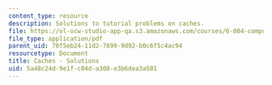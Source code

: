 ```yaml
---
content_type: resource
description: Solutions to tutorial problems on caches.
file: https://ol-ocw-studio-app-qa.s3.amazonaws.com/courses/6-004-computation-structures-spring-2009/5a48c24d9e1fc04da308e3b6dea3a501_MIT6_004s09_tutor16_sol.pdf
file_type: application/pdf
parent_uid: 70f5eb24-11d2-7699-9d92-b0c6f5c4ac94
resourcetype: Document
title: Caches - Solutions
uid: 5a48c24d-9e1f-c04d-a308-e3b6dea3a501
---
```

